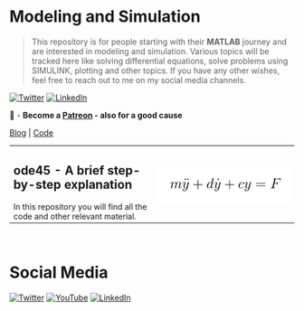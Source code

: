 Modeling and Simulation
================

> This repository is for people starting with their **MATLAB** journey and are interested in modeling and simulation. Various topics will be tracked here like solving
> differential equations, solve problems using SIMULINK, plotting and other topics. If you have any other wishes, feel free to reach out to me on my social media channels.

[![Twitter](https://img.shields.io/twitter/follow/Jousefm2.svg?label=Follow&style=social)](https://twitter.com/Jousefm2) [![LinkedIn](https://img.shields.io/badge/style--5eba00.svg?label=LinkedIn&logo=linkedin&style=social)](https://www.linkedin.com/in/jousefmurad/)

🎥 - **Become a [Patreon](https://www.patreon.com/theengiineer) - also for a good cause**

<table width="100%">
    <tr>
        <td width="50%">
            <H2>ode45 - A brief step-by-step explanation</H2>
            In this repository you will find all the code and other relevant material.
        <td width="50%"><a href="https://www.youtube.com/user/TheEngiineer/"><img alt="ode45solver" src="Images/DGL1.PNG"/></a></td>
        <a href="https://www.engineered-mind.com/post/l%C3%B6sung-einer-differentialgleichung-in-matlab-mit-dem-ode45-solver">Blog</a> |
        <a href="https://www.youtube.com/user/TheEngiineer/">Code</a>
    </tr>
</table>
<br/>

Social Media
================

[![Twitter](https://static.wixstatic.com/media/59687ffffc2042f885062ce2b0744381.png/v1/fill/w_20,h_20,al_c,q_80,usm_0.66_1.00_0.01/59687ffffc2042f885062ce2b0744381.webp)](https://twitter.com/Jousefm2) [![YouTube](https://static.wixstatic.com/media/44eb1e29ffa34198aee01e8d4f305903.png/v1/fill/w_20,h_20,al_c,q_80,usm_0.66_1.00_0.01/youtube.webp)](https://www.youtube.com/user/TheEngiineer/) [![LinkedIn](https://static.wixstatic.com/media/48a2a42b19814efaa824450f23e8a253.png/v1/fill/w_20,h_20,al_c,q_80,usm_0.66_1.00_0.01/48a2a42b19814efaa824450f23e8a253.webp)](https://www.linkedin.com/in/jousefmurad/)